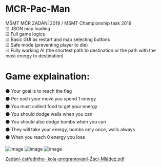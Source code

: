 # MCR-Pac-Man
MŠMT MČR ZADÁNÍ 2019 / MSMT Championship task 2019<br>
☑ JSON map loading<br>
☑ Full game logics<br>
☑ Basic GUI as restart and map selecting buttons<br>
☑ Safe mode (preventing player to die)<br>
☑ Fully working AI (the shortest path to destination or the path with  the most energy to destination)<br>
<h1>Game explaination:</h1>
⚫ Your goal is to reach the flag<br>
⚫ Per each your move you spend 1 energy<br>
⚫ You must collect food to get your energy<br>
⚫ You should dodge walls when you can<br>
⚫ You should also dodge bombs when you can<br>
⚫ They will take your energy, bombs only once, walls always<br>
⚫ When you reach 0 energy you lose<br>

![image](https://user-images.githubusercontent.com/26182195/177795703-130ff063-7337-43c2-8cc3-092173e95f89.png)
![image](https://user-images.githubusercontent.com/26182195/177795952-7e6c8adb-7af0-447c-9d72-aac72be289c7.png)
![image](https://user-images.githubusercontent.com/26182195/177796030-876668d4-74c7-4ece-bb0c-5be65a40fc81.png)

[Zadání-ústředního- kola-programování-Žáci-Mládež.pdf](https://github.com/Empatixx/MCR-Pac-Man/files/9064518/Zadani-ustredniho-.kola-programovani-Zaci-Mladez.pdf)
